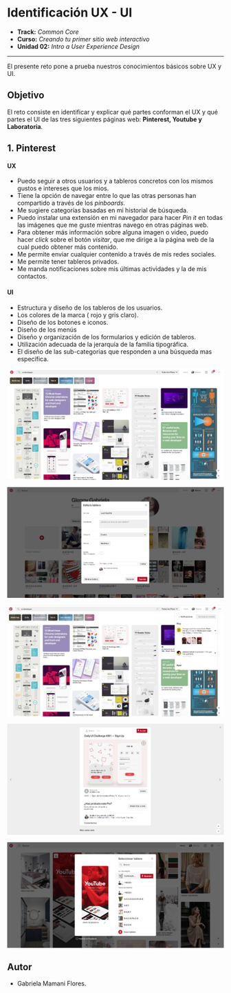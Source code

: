 # Identificación UX - UI

* **Track:** _Common Core_
* **Curso:** _Creando tu primer sitio web interactivo_
* **Unidad 02:** _Intro a User Experience Design_

***

El presente reto pone a prueba nuestros conocimientos básicos sobre UX y UI.

## Objetivo

El reto consiste en identificar y explicar qué partes conforman el UX y qué partes el UI de las tres siguientes páginas web: **Pinterest, Youtube y  Laboratoria**.


## 1. Pinterest  
#### UX
* Puedo seguir a otros usuarios y a tableros concretos con los mismos gustos e intereses que los mios.
* Tiene la opción de navegar entre lo que las otras personas han compartido a través de los _pinboards._
* Me sugiere categorías basadas en mi historial de búsqueda.
* Puedo instalar una extensión en mi navegador para hacer _Pin it_ en todas las imágenes que me guste mientras navego en otras páginas web.
* Para obtener más información sobre alguna imagen o video, puedo hacer _click_ sobre el botón _visitar_, que me dirige a la página web de la cual puedo obtener más contenido.
* Me permite enviar cualquier contenido a través de mis redes sociales.
* Me permite tener tableros privados.
* Me manda notificaciones sobre mis últimas actividades y la de mis contactos.

#### UI
* Estructura y diseño de los tableros de los usuarios.
* Los colores de la marca ( rojo y gris claro).
* Diseño de los botones e iconos.
* Diseño de los menús
* Diseño y organización de los formularios y edición de tableros.
* Utilización adecuada de la jerarquía de la familia tipográfica.
* El diseño de las sub-categorias que responden a una búsqueda mas específica.

![Pinterest Website](assets/imagenes/pinterest/inicial.png)  

![Pin](assets/imagenes//pinterest/editar-tablero.png)  

![Editar-tablero](assets/imagenes//pinterest/notificaciones.png)

![Pin](assets/imagenes//pinterest/pin.png)

![Tableros](assets/imagenes//pinterest/tableros.png)


## Autor

* Gabriela Mamani Flores.
